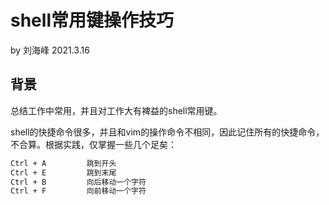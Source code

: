 #  shell常用键操作技巧

by 刘海峰 2021.3.16

## 背景

总结工作中常用，并且对工作大有裨益的shell常用键。



shell的快捷命令很多，并且和vim的操作命令不相同，因此记住所有的快捷命令，不合算。根据实践，仅掌握一些几个足矣：

```sh
Ctrl + A         跳到开头
Ctrl + E		 跳到末尾
Ctrl + B		 向后移动一个字符
Ctrl + F		 向前移动一个字符
```

